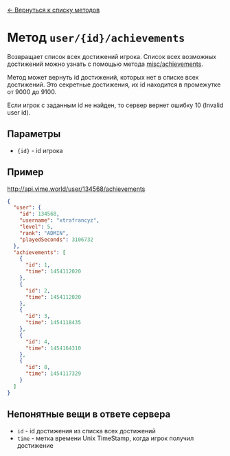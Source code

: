 [← Вернуться к списку методов](../README.md#Список-методов)

Метод `user/{id}/achievements`
==============================
Возвращает список всех достижений игрока. Список всех возможных достижений можно узнать с помощью метода [misc/achievements](../misc/achievements.md).

Метод может вернуть id достижений, которых нет в списке всех достижений. Это секретные достижения, их id находится в промежутке от 9000 до 9100.

Если игрок с заданным id не найден, то сервер вернет ошибку 10 (Invalid user id).

## Параметры
* `{id}` - id игрока

## Пример
http://api.vime.world/user/134568/achievements
```json
{
  "user": {
    "id": 134568,
    "username": "xtrafrancyz",
    "level": 5,
    "rank": "ADMIN",
    "playedSeconds": 3106732
  },
  "achievements": [
    {
      "id": 1,
      "time": 1454112020
    },
    {
      "id": 2,
      "time": 1454112020
    },
    {
      "id": 3,
      "time": 1454118435
    },
    {
      "id": 4,
      "time": 1454164310
    },
    {
      "id": 8,
      "time": 1454117329
    }
  ]
}
```

## Непонятные вещи в ответе сервера
* `id` - id достижения из списка всех достижений
* `time` - метка времени Unix TimeStamp, когда игрок получил достижение
